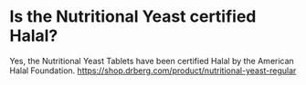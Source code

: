 # Is the Nutritional Yeast certified Halal?

Yes, the Nutritional Yeast Tablets have been certified Halal by the American Halal Foundation. https://shop.drberg.com/product/nutritional-yeast-regular